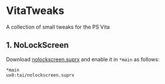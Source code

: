 # VitaTweaks

A collection of small tweaks for the PS Vita

## 1. NoLockScreen

Download [nolockscreen.suprx](https://github.com/TheOfficialFloW/VitaTweaks/releases/tag/NoLockScreen) and enable it in `*main` as follows:

```
*main
ux0:tai/nolockscreen.suprx
```


